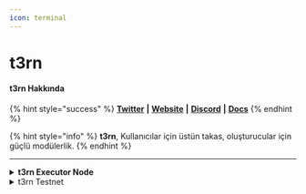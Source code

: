 ```yaml
---
icon: terminal
---
```


# t3rn

#### t3rn **Hakkında**

{% hint style="success" %}
[**Twitter**](https://x.com/t3rn_io) **|** [**Website**](https://www.t3rn.io/) **|** [**Discord**](https://discord.com/invite/S5kHFQTtp6) **|** [**Docs**](https://docs.t3rn.io/intro)
{% endhint %}

{% hint style="info" %}
**t3rn**, Kullanıcılar için üstün takas, oluşturucular için güçlü modülerlik.
{% endhint %}

***

<details>

<summary><strong>t3rn Executor Node</strong></summary>



</details>

<details>

<summary>t3rn Testnet</summary>



</details>

